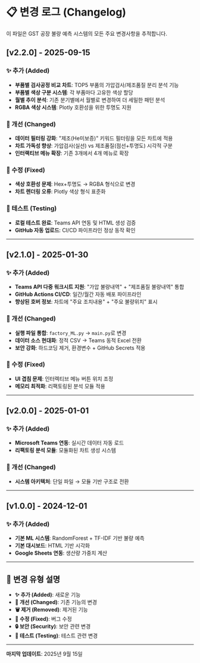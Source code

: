 # 📋 변경 로그 (Changelog)

이 파일은 GST 공장 불량 예측 시스템의 모든 주요 변경사항을 추적합니다.

## [v2.2.0] - 2025-09-15

### ✨ 추가 (Added)
- **부품별 검사공정 비교 차트**: TOP5 부품의 가압검사/제조품질 분리 분석 기능
- **부품별 색상 구분 시스템**: 각 부품마다 고유한 색상 할당
- **월별 추이 분석**: 기존 분기별에서 월별로 변경하여 더 세밀한 패턴 분석
- **RGBA 색상 시스템**: Plotly 호환성을 위한 투명도 지원

### 🔧 개선 (Changed)
- **데이터 필터링 강화**: "제조(He미보증)" 키워드 필터링을 모든 차트에 적용
- **차트 가독성 향상**: 가압검사(실선) vs 제조품질(점선+투명도) 시각적 구분
- **인터랙티브 메뉴 확장**: 기존 3개에서 4개 메뉴로 확장

### 🐛 수정 (Fixed)
- **색상 호환성 문제**: Hex+투명도 → RGBA 형식으로 변경
- **차트 렌더링 오류**: Plotly 색상 형식 표준화

### 🧪 테스트 (Testing)
- **로컬 테스트 완료**: Teams API 연동 및 HTML 생성 검증
- **GitHub 자동 업로드**: CI/CD 파이프라인 정상 동작 확인

---

## [v2.1.0] - 2025-01-30

### ✨ 추가 (Added)
- **Teams API 다중 워크시트 지원**: "가압 불량내역" + "제조품질 불량내역" 통합
- **GitHub Actions CI/CD**: 일간/월간 자동 배포 파이프라인
- **향상된 호버 정보**: 차트에 "주요 조치내용" + "주요 불량위치" 표시

### 🔧 개선 (Changed)
- **실행 파일 통합**: `factory_ML.py` → `main.py`로 변경
- **데이터 소스 현대화**: 정적 CSV → Teams 동적 Excel 전환
- **보안 강화**: 하드코딩 제거, 환경변수 + GitHub Secrets 적용

### 🐛 수정 (Fixed)
- **UI 겹침 문제**: 인터렉티브 메뉴 버튼 위치 조정
- **메모리 최적화**: 리팩토링된 분석 모듈 적용

---

## [v2.0.0] - 2025-01-01

### ✨ 추가 (Added)
- **Microsoft Teams 연동**: 실시간 데이터 자동 로드
- **리팩토링 분석 모듈**: 모듈화된 차트 생성 시스템

### 🔧 개선 (Changed)
- **시스템 아키텍처**: 단일 파일 → 모듈 기반 구조로 전환

---

## [v1.0.0] - 2024-12-01

### ✨ 추가 (Added)
- **기본 ML 시스템**: RandomForest + TF-IDF 기반 불량 예측
- **기본 대시보드**: HTML 기반 시각화
- **Google Sheets 연동**: 생산량 가중치 계산

---

## 📝 변경 유형 설명

- **✨ 추가 (Added)**: 새로운 기능
- **🔧 개선 (Changed)**: 기존 기능의 변경
- **🗑️ 제거 (Removed)**: 제거된 기능
- **🐛 수정 (Fixed)**: 버그 수정
- **🔒 보안 (Security)**: 보안 관련 변경
- **🧪 테스트 (Testing)**: 테스트 관련 변경

---

**마지막 업데이트**: 2025년 9월 15일
